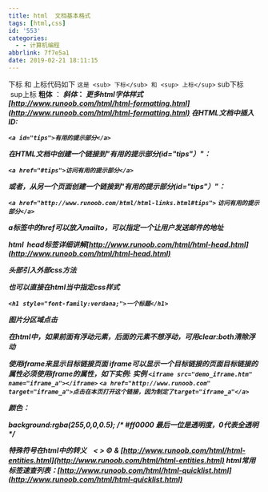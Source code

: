 ```yaml
---
title: html  文档基本格式
tags: [html,css]
id: '553'
categories:
  - - 计算机编程
abbrlink: 7f7e5a1
date: 2019-02-21 18:11:15
---
```


下标 和 上标代码如下 `这是 <sub> 下标</sub> 和 <sup> 上标</sup>` sub下标     sup上标 **粗体** ：<strong> _斜体_：<em> 更多html字体样式[http://www.runoob.com/html/html-formatting.html](http://www.runoob.com/html/html-formatting.html) 在HTML文档中插入ID:

`<a id="tips">有用的提示部分</a>`

在HTML文档中创建一个链接到"有用的提示部分(id="tips"）"：

`<a href="#tips">访问有用的提示部分</a>`

或者，从另一个页面创建一个链接到"有用的提示部分(id="tips"）"：

`<a href="http://www.runoob.com/html/html-links.html#tips">` `访问有用的提示部分</a>`

a标签中的href可以放入mailto，可以指定一个让用户发送邮件的地址

html  head标签详细讲解[http://www.runoob.com/html/html-head.html](http://www.runoob.com/html/html-head.html)

头部引入外部css方法

<head>
<link rel\="stylesheet" type\="text/css" href\="mystyle.css"\>
</head>

也可以直接在html当中指定css样式

`<h1 style="font-family:verdana;">一个标题</h1>`

图片分区域点击

在html中，如果前面有浮动元素，后面的元素不想浮动，可用clear:both清除浮动

使用iframe来显示目标链接页面 iframe可以显示一个目标链接的页面目标链接的属性必须使用iframe的属性，如下实例: 实例 `<iframe src="demo_iframe.htm" name="iframe_a"></iframe>` `<a href="http://www.runoob.com" target="iframe_a">点击在本页打开这个链接，因为制定了target="iframe_a"</a>`

颜色：

background:rgba(255,0,0,0.5); /\* #ff0000   最后一位是透明度，0代表全透明  \*/

特殊符号在html中的转义    < > © & [http://www.runoob.com/html/html-entities.html](http://www.runoob.com/html/html-entities.html) html常用标签速查列表：[http://www.runoob.com/html/html-quicklist.html](http://www.runoob.com/html/html-quicklist.html)